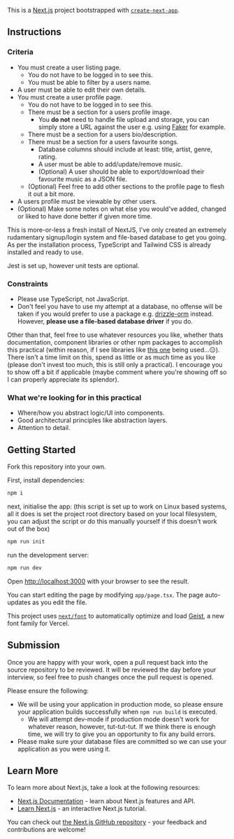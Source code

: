 This is a [Next.js](https://nextjs.org) project bootstrapped with [`create-next-app`](https://nextjs.org/docs/app/api-reference/cli/create-next-app).

## Instructions

### Criteria

- You must create a user listing page.
  - You do not have to be logged in to see this.
  - You must be able to filter by a users name.
- A user must be able to edit their own details.
- You must create a user profile page.
  - You do not have to be logged in to see this.
  - There must be a section for a users profile image.
    - You **do not** need to handle file upload and storage, you can simply store a URL against the user e.g. using [Faker](https://fakerjs.dev/api/image.html#avatar) for example.
  - There must be a section for a users bio/description.
  - There must be a section for a users favourite songs.
    - Database columns should include at least: title, artist, genre, rating.
    - A user must be able to add/update/remove music.
    - (Optional) A user should be able to export/download their favourite music as a JSON file.
  - (Optional) Feel free to add other sections to the profile page to flesh it out a bit more.
- A users profile must be viewable by other users.
- (Optional) Make some notes on what else you would've added, changed or liked to have done better if given more time.

This is more-or-less a fresh install of NextJS, I've only created an extremely rudamentary signup/login system and file-based database to get you going. As per the installation process, TypeScript and Tailwind CSS is already installed and ready to use.

Jest is set up, however unit tests are optional.

### Constraints

- Please use TypeScript, not JavaScript.
- Don't feel you have to use my attempt at a database, no offense will be taken if you would prefer to use a package e.g. [drizzle-orm](https://www.npmjs.com/package/drizzle-orm) instead. However, **please use a file-based database driver** if you do.

Other than that, feel free to use whatever resources you like, whether thats documentation, component libraries or other npm packages to accomplish this practical (within reason, if I see libraries like [this one](https://www.npmjs.com/package/isarray) being used...😑). There isn't a time limit on this, spend as little or as much time as you like (please don't invest too much, this is still only a practical). I encourage you to show off a bit if applicable (maybe comment where you're showing off so I can properly appreciate its splendor).

### What we're looking for in this practical

- Where/how you abstract logic/UI into components.
- Good architectural principles like abstraction layers.
- Attention to detail.

## Getting Started

Fork this repository into your own.

First, install dependencies:

```bash
npm i
```

next, initialise the app:
(this script is set up to work on Linux based systems, all it does is set the project root directory based on your local filesystem, you can adjust the script or do this manually yourself if this doesn't work out of the box)

```bash
npm run init
```

run the development server:

```bash
npm run dev
```

Open [http://localhost:3000](http://localhost:3000) with your browser to see the result.

You can start editing the page by modifying `app/page.tsx`. The page auto-updates as you edit the file.

This project uses [`next/font`](https://nextjs.org/docs/app/building-your-application/optimizing/fonts) to automatically optimize and load [Geist](https://vercel.com/font), a new font family for Vercel.

## Submission

Once you are happy with your work, open a pull request back into the source repository to be reviewed. It will be reviewed the day before your interview, so feel free to push changes once the pull request is opened.

Please ensure the following:
- We will be using your application in production mode, so please ensure your application builds successfully when `npm run build` is executed.
  - We will attempt dev-mode if production mode doesn't work for whatever reason, however, tut-tut-tut. If we think there is enough time, we will try to give you an opportunity to fix any build errors.
- Please make sure your database files are committed so we can use your application as you were using it.

## Learn More

To learn more about Next.js, take a look at the following resources:

- [Next.js Documentation](https://nextjs.org/docs) - learn about Next.js features and API.
- [Learn Next.js](https://nextjs.org/learn) - an interactive Next.js tutorial.

You can check out [the Next.js GitHub repository](https://github.com/vercel/next.js) - your feedback and contributions are welcome!
